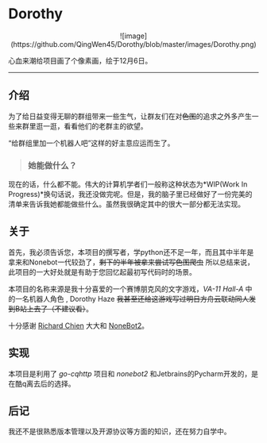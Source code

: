 # Dorothy


<center>![image](https://github.com/QingWen45/Dorothy/blob/master/images/Dorothy.png)</center>

心血来潮给项目画了个像素画，绘于12月6日。

---

## 介绍

为了给日益变得无聊的群组带来一些生气，让群友们在对~~色图~~的追求之外多产生一些来群里逛一逛，看看他们的老群主的欲望。

“给群组里加一个机器人吧”这样的好主意应运而生了。

>### 她能做什么？

现在的话，什么都不能。伟大的计算机学者们一般称这种状态为*WIP(Work In Progress)*换句话说，我还没做完呢。但是，我的脑子里已经做好了一份完美的清单来告诉我她都能做些什么。虽然我很确定其中的很大一部分都无法实现。

## 关于

首先，我必须告诉您，本项目的撰写者，学python还不足一年，而且其中半年是拿来和Nonebot一代较劲了，~~剩下的半年被拿来尝试写色图爬虫~~  所以总结来说，此项目的一大好处就是有助于您回忆起最初写代码时的场景。

本项目的名称来源是我十分喜爱的一个赛博朋克风的文字游戏，*VA-11 Hall-A* 中的一名机器人角色 , Dorothy Haze ~~我甚至还给这游戏写过明日方舟云联动同人发到B站上去了（不建议看）~~。

十分感谢 [Richard Chien](https://github.com/richardchien) 大大和 [NoneBot2](https://github.com/nonebot/nonebot2)。

## 实现

本项目是利用了 *go-cqhttp* 项目和 *nonebot2* 和Jetbrains的Pycharm开发的，是在酷q离去后的选择。

## 后记

我还不是很熟悉版本管理以及开源协议等方面的知识，还在努力自学中。




